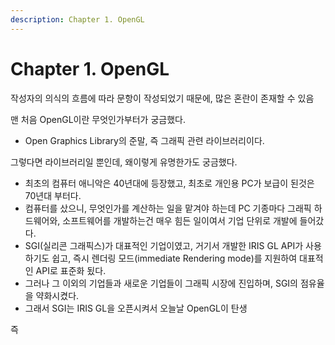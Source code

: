 ```yaml
---
description: Chapter 1. OpenGL
---
```


# Chapter 1. OpenGL

작성자의 의식의 흐름에 따라 문항이 작성되었기 때문에, 많은 혼란이 존재할 수 있음



맨 처음 OpenGL이란 무엇인가부터가 궁금했다.

* Open Graphics Library의 준말, 즉 그래픽 관련 라이브러리이다.

그렇다면 라이브러리일 뿐인데, 왜이렇게 유명한가도 궁금했다.

* 최초의 컴퓨터 애니악은 40년대에 등장했고, 최초로 개인용 PC가 보급이 된것은 70년대 부터다.
* 컴퓨터를 샀으니, 무엇인가를 계산하는 일을 맡겨야 하는데 PC 기종마다 그래픽 하드웨어와, 소프트웨어를 개발하는건 매우 힘든 일이여서 기업 단위로 개발에 들어갔다.
* SGI\(실리콘 그래픽스\)가 대표적인 기업이였고, 거기서 개발한 IRIS GL API가 사용하기도 쉽고, 즉시 렌더링 모드\(immediate Rendering mode\)를 지원하여 대표적인 API로 표준화 됬다.
* 그러나 그 이외의 기업들과 새로운 기업들이 그래픽 시장에 진입하며, SGI의 점유율을  약화시켰다.
* 그래서 SGI는 IRIS GL을 오픈시켜서 오늘날 OpenGL이 탄생

즉



